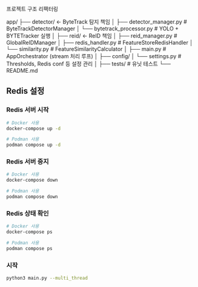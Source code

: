 프로젝트 구조 리팩터링

app/
├── detector/                      ← ByteTrack 탐지 책임
│   ├── detector_manager.py        # ByteTrackDetectorManager
│   └── bytetrack_processor.py     # YOLO + BYTETracker 실행
│
├── reid/                          ← ReID 책임
│   ├── reid_manager.py            # GlobalReIDManager
│   ├── redis_handler.py           # FeatureStoreRedisHandler
│   └── similarity.py              # FeatureSimilarityCalculator
│
├── main.py                        # AppOrchestrator (stream 처리 루프)
│
├── config/
│   └── settings.py                # Thresholds, Redis conf 등 설정 관리
│
├── tests/                         # 유닛 테스트
└── README.md


## Redis 설정

### Redis 서버 시작
```bash
# Docker 사용
docker-compose up -d

# Podman 사용
podman compose up -d
```

### Redis 서버 중지
```bash
# Docker 사용
docker-compose down

# Podman 사용
podman compose down
```

### Redis 상태 확인
```bash
# Docker 사용
docker-compose ps

# Podman 사용
podman compose ps
```

### 시작
```bash
python3 main.py --multi_thread
```